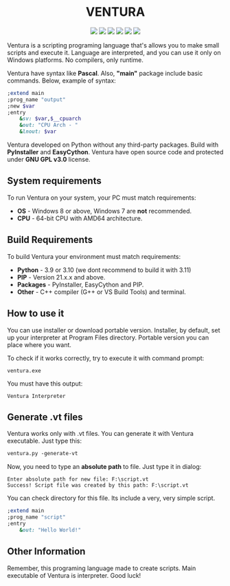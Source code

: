 <p align="center">
    <h1 align="center">VENTURA</h1>
</p>

<p align="center">
    <img src="https://img.shields.io/github/downloads/kostya-zero/Ventura/total"/>
    <img src="https://img.shields.io/github/issues/kostya-zero/Ventura"/>
    <img src="https://img.shields.io/github/v/release/kostya-zero/Ventura"/>
    <img src="https://img.shields.io/github/license/kostya-zero/Ventura"/>
    <img src="https://img.shields.io/github/stars/kostya-zero/Ventura"/>
    <img src="https://img.shields.io/github/forks/kostya-zero/Ventura"/>
</p>
    
Ventura is a scripting programing language that's allows you to make small scripts and execute it. 
Language are interpreted, and you can use it only on Windows platforms.
No compilers, only runtime.

Ventura have syntax like **Pascal**. 
Also, **"main"** package include basic commands. Below, example of syntax:
```ruby
;extend main
;prog_name "output"
;new $var
;entry
    &sv: $var,$__cpuarch
    &out: "CPU Arch - "
    &lnout: $var
```
Ventura developed on Python without any third-party packages. 
Build with **PyInstaller** and **EasyCython**.
Ventura have open source code and protected under **GNU GPL v3.0** license.

## System requirements
To run Ventura on your system, your PC must match requirements:
- **OS** - Windows 8 or above, Windows 7 are **not** recommended.
- **CPU** - 64-bit CPU with AMD64 architecture.

## Build Requirements 
To build Ventura your environment must match requirements:
- **Python** - 3.9 or 3.10 (we dont recommend to build it with 3.11)
- **PIP** - Version 21.x.x and above.
- **Packages** - PyInstaller, EasyCython and PIP.
- **Other** - C++ compiler (G++ or VS Build Tools) and terminal.

## How to use it
You can use installer or download portable version. 
Installer, by default, set up your interpreter at Program Files directory. 
Portable version you can place where you want.

To check if it works correctly, try to execute it with command prompt:
```
ventura.exe
```
You must have this output:
```
Ventura Interpreter
```

## Generate .vt files
Ventura works only with .vt files.
You can generate it with Ventura executable.
Just type this:
```ps
ventura.py -generate-vt
```
Now, you need to type an **absolute path** to file. 
Just type it in dialog:
```
Enter absolute path for new file: F:\script.vt
Success! Script file was created by this path: F:\script.vt
```
You can check directory for this file. Its include a very, very simple script.
```ruby
;extend main
;prog_name "script"
;entry
    &out: "Hello World!"
```

## Other Information
Remember, this programing language made to create scripts. Main executable of Ventura is interpreter. Good luck! 
